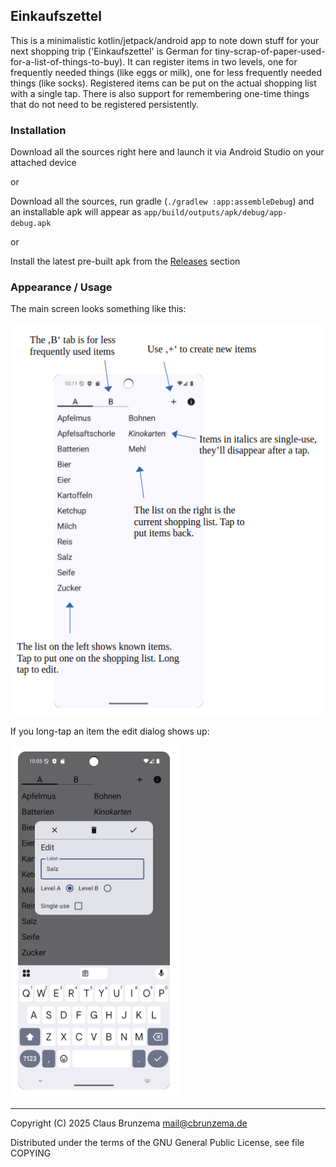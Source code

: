 ## Einkaufszettel

This is a minimalistic kotlin/jetpack/android app to note down stuff
for your next shopping trip ('Einkaufszettel' is German for
tiny-scrap-of-paper-used-for-a-list-of-things-to-buy). It can register
items in two levels, one for frequently needed things (like eggs or
milk), one for less frequently needed things (like socks). Registered
items can be put on the actual shopping list with a single tap. There
is also support for remembering one-time things that do not need to be
registered persistently.

### Installation

Download all the sources right here and launch it via Android Studio
on your attached device

or

Download all the sources, run gradle (`./gradlew :app:assembleDebug`) and
an installable apk will appear as `app/build/outputs/apk/debug/app-debug.apk`

or

Install the latest pre-built apk from the [Releases](https://github.com/replrep/Einkaufszettel/releases) section


### Appearance / Usage

The main screen looks something like this:

![main screen](images/screenshot-main.png)

If you long-tap an item the edit dialog shows up:

![edit dialog](images/screenshot-edit.png)

---
Copyright (C) 2025 Claus Brunzema <mail@cbrunzema.de>

Distributed under the terms of the GNU General Public License, see 
file COPYING
